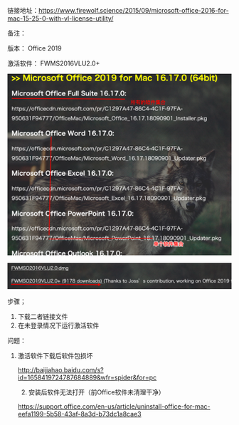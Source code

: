 



链接地址：https://www.firewolf.science/2015/09/microsoft-office-2016-for-mac-15-25-0-with-vl-license-utility/

备注：

版本： Office 2019

激活软件： FWMS2016VLU2.0+

![image-20200430124036884](image-20200430124036884.png)

![image-20200430124418830](image-20200430124418830.png)

步骤；

1. 下载二者链接文件
2. 在未登录情况下运行激活软件

问题：

 1. 激活软件下载后软件包损坏

    http://baijiahao.baidu.com/s?id=1658419724787684889&wfr=spider&for=pc

	2. 安装后软件无法打开（前Office软件未清理干净）

    https://support.office.com/en-us/article/uninstall-office-for-mac-eefa1199-5b58-43af-8a3d-b73dc1a8cae3